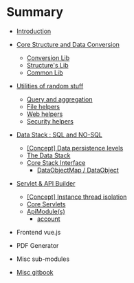 # Summary

* [Introduction](README.md)
* [Core Structure and Data Conversion](core/the-core.md)
	* [Conversion Lib](core/conv.md)
	* [Structure's Lib](core/struct.md)
	* [Common Lib](core/common.md)
* [Utilities of random stuff](util/the-util.md)
	* [Query and aggregation](util/query.md)
	* [File helpers](util/file.md)
	* [Web helpers](util/web.md)
	* [Security helpers](util/security.md)
* [Data Stack : SQL and NO-SQL](dstack/the-dstack.md)
	* [\[Concept\] Data persistence levels](dstack/CONCEPT-data-levels.md)
	* [The Data Stack](dstack/the-stack.md)
	* [Core Stack Interface](dstack/stack-interface.md)
		* [DataObjectMap / DataObject](dstack/core/datatable.md)
* [Servlet & API Builder](servlet/the-servlet.md)
	* [\[Concept\] Instance thread isolation](servlet/CONCEPT-instance-thread-isolation.md)
	* [Core Servlets](servlet/core-servlet.md)
	* [ApiModule(s)](servlet/apirunner/module/apimodule.md)
		* [account](servlet/apirunner/module/account.md)
* Frontend vue.js
* PDF Generator
* Misc sub-modules

* [Misc gitbook](gitbook-readme.md)
